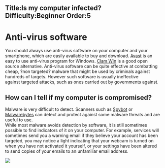 Title:Is my computer infected?
Difficulty:Beginner
Order:5
---
<h1>Anti-virus software</h1><p>You should always use anti-virus software on your computer and your smartphone, which are easily available to buy and download. <a href="https://www.avast.com">Avast</a> is an easy to use anti-virus program for Windows. <a href="http://www.clamwin.com/">Clam Win</a> is a good open source alternative.  Anti-virus software can be quite effective at combatting cheap, ?non targeted? malware that might be used by criminals against hundreds of targets. However such software is usually ineffective against targeted attacks, such as ones carried out by governments against.</p><h2>How can I tell if my computer is compromised?</h2><p>Malware is very difficult to detect. Scanners such as <a href="https://www.safer-networking.org/">Spybot</a> or <a href="https://www.malwarebytes.org/">Malwarebytes</a> can detect and protect against some malware threats and are useful to use.<br>While most malware avoids detection by software, it is still sometimes possible to find indicators of it on your computer. For example, services will sometimes send you a warning email if they believe your account has been targeted, you may notice a light indicating that your webcam is turned on when you have not activated it yourself, or your settings have been altered to send copies of your emails to an unfamiliar email address.</p><img src="malware2.png">